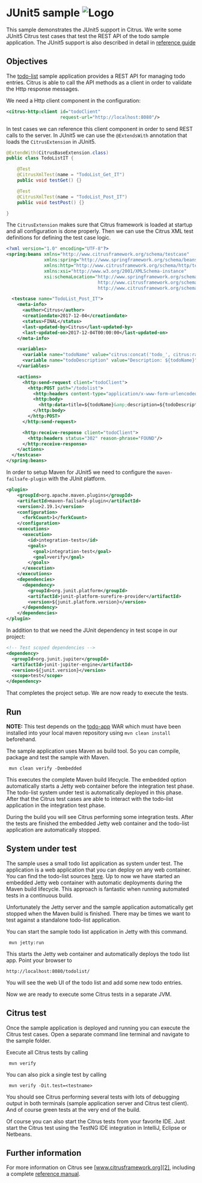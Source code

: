 JUnit5 sample ![Logo][1]
==============

This sample demonstrates the JUnit5 support in Citrus. We write some JUnit5 Citrus test cases that test the REST API of the todo sample application. The JUnit5 support is
also described in detail in [reference guide][4]

Objectives
---------

The [todo-list](../todo-app/README.md) sample application provides a REST API for managing todo entries.
Citrus is able to call the API methods as a client in order to validate the Http response messages.

We need a Http client component in the configuration:

```xml
<citrus-http:client id="todoClient"
                    request-url="http://localhost:8080"/>
```
    
In test cases we can reference this client component in order to send REST calls to the server. In JUnit5 we can use the `@ExtendsWith` annotation that loads the
`CitrusExtension` in JUnit5.
    
```java
@ExtendWith(CitrusBaseExtension.class)
public class TodoListIT {

    @Test
    @CitrusXmlTest(name = "TodoList_Get_IT")
    public void testGet() {}

    @Test
    @CitrusXmlTest(name = "TodoList_Post_IT")
    public void testPost() {}

}  
```
        
The `CitrusExtension` makes sure that Citrus framework is loaded at startup and all configuration is done properly. Then we can use the Citrus XML test definitions for defining the test case logic.

```xml
<?xml version="1.0" encoding="UTF-8"?>
<spring:beans xmlns="http://www.citrusframework.org/schema/testcase"
              xmlns:spring="http://www.springframework.org/schema/beans"
              xmlns:http="http://www.citrusframework.org/schema/http/testcase"
              xmlns:xsi="http://www.w3.org/2001/XMLSchema-instance"
              xsi:schemaLocation="http://www.springframework.org/schema/beans http://www.springframework.org/schema/beans/spring-beans.xsd
                                  http://www.citrusframework.org/schema/testcase http://www.citrusframework.org/schema/testcase/citrus-testcase.xsd
                                  http://www.citrusframework.org/schema/http/testcase http://www.citrusframework.org/schema/http/testcase/citrus-http-testcase.xsd">

  <testcase name="TodoList_Post_IT">
    <meta-info>
      <author>Citrus</author>
      <creationdate>2017-12-04</creationdate>
      <status>FINAL</status>
      <last-updated-by>Citrus</last-updated-by>
      <last-updated-on>2017-12-04T00:00:00</last-updated-on>
    </meta-info>

    <variables>
      <variable name="todoName" value="citrus:concat('todo_', citrus:randomNumber(4))"/>
      <variable name="todoDescription" value="Description: ${todoName}"/>
    </variables>

    <actions>
      <http:send-request client="todoClient">
        <http:POST path="/todolist">
          <http:headers content-type="application/x-www-form-urlencoded"/>
          <http:body>
            <http:data>title=${todoName}&amp;description=${todoDescription}</http:data>
          </http:body>
        </http:POST>
      </http:send-request>

      <http:receive-response client="todoClient">
        <http:headers status="302" reason-phrase="FOUND"/>
      </http:receive-response>
    </actions>
  </testcase>
</spring:beans>
```

In order to setup Maven for JUnit5 we need to configure the `maven-failsafe-plugin` with the JUnit platform.

```xml
<plugin>
    <groupId>org.apache.maven.plugins</groupId>
    <artifactId>maven-failsafe-plugin</artifactId>
    <version>2.19.1</version>
    <configuration>
      <forkCount>1</forkCount>
    </configuration>
    <executions>
      <execution>
        <id>integration-tests</id>
        <goals>
          <goal>integration-test</goal>
          <goal>verify</goal>
        </goals>
      </execution>
    </executions>
    <dependencies>
      <dependency>
        <groupId>org.junit.platform</groupId>
        <artifactId>junit-platform-surefire-provider</artifactId>
        <version>${junit.platform.version}</version>
      </dependency>
    </dependencies>
</plugin>
```
    
In addition to that we need the JUnit dependency in test scope in our project:

```xml
<!-- Test scoped dependencies -->
<dependency>
  <groupId>org.junit.jupiter</groupId>
  <artifactId>junit-jupiter-engine</artifactId>
  <version>${junit.version}</version>
  <scope>test</scope>
</dependency>    
```
       
That completes the project setup. We are now ready to execute the tests.
       
Run
---------

**NOTE:** This test depends on the [todo-app](../todo-app/) WAR which must have been installed into your local maven repository using `mvn clean install` beforehand.

The sample application uses Maven as build tool. So you can compile, package and test the
sample with Maven.
 
     mvn clean verify -Dembedded
    
This executes the complete Maven build lifecycle. The embedded option automatically starts a Jetty web
container before the integration test phase. The todo-list system under test is automatically deployed in this phase.
After that the Citrus test cases are able to interact with the todo-list application in the integration test phase.

During the build you will see Citrus performing some integration tests.
After the tests are finished the embedded Jetty web container and the todo-list application are automatically stopped.

System under test
---------

The sample uses a small todo list application as system under test. The application is a web application
that you can deploy on any web container. You can find the todo-list sources [here](../todo-app). Up to now we have started an 
embedded Jetty web container with automatic deployments during the Maven build lifecycle. This approach is fantastic 
when running automated tests in a continuous build.
  
Unfortunately the Jetty server and the sample application automatically get stopped when the Maven build is finished. 
There may be times we want to test against a standalone todo-list application.  

You can start the sample todo list application in Jetty with this command.

     mvn jetty:run

This starts the Jetty web container and automatically deploys the todo list app. Point your browser to
 
    http://localhost:8080/todolist/

You will see the web UI of the todo list and add some new todo entries.

Now we are ready to execute some Citrus tests in a separate JVM.

Citrus test
---------

Once the sample application is deployed and running you can execute the Citrus test cases.
Open a separate command line terminal and navigate to the sample folder.

Execute all Citrus tests by calling

     mvn verify

You can also pick a single test by calling

     mvn verify -Dit.test=<testname>

You should see Citrus performing several tests with lots of debugging output in both terminals (sample application server
and Citrus test client). And of course green tests at the very end of the build.

Of course you can also start the Citrus tests from your favorite IDE.
Just start the Citrus test using the TestNG IDE integration in IntelliJ, Eclipse or Netbeans.

Further information
---------

For more information on Citrus see [www.citrusframework.org][2], including
a complete [reference manual][3].

 [1]: https://www.citrusframework.org/img/brand-logo.png "Citrus"
 [2]: https://www.citrusframework.org
 [3]: https://www.citrusframework.org/reference/html/
 [4]: https://www.citrusframework.org/reference/html#run-with-junit5
